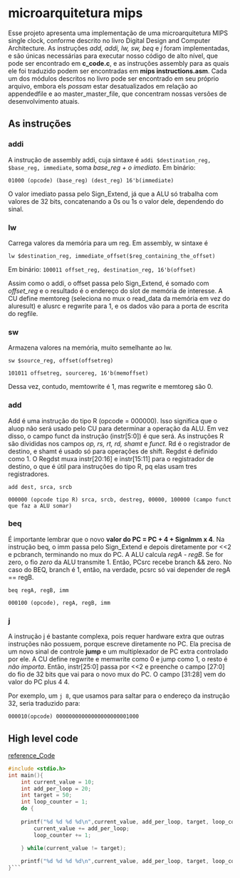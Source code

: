 # **microarquitetura mips**

Esse projeto apresenta uma implementação de uma microarquitetura MIPS single clock, conforme descrito no livro Digital Design and Computer Architecture. As instruções *add, addi, lw, sw, beq* e *j* foram implementadas, e são únicas necessárias para executar nosso código de alto nível, que pode ser encontrado em **c\_code.c**, e as instruções assembly para as quais ele foi traduzido podem ser encontradas em **mips instructions.asm**. Cada um dos módulos descritos no livro pode ser encontrado em seu próprio arquivo, embora els *possam* estar desatualizados em relação ao appendedfile e ao master\_master\_file, que concentram nossas versões de desenvolvimento atuais.

## **As instruções**

### **addi**

A instrução de assembly addi, cuja sintaxe é `addi $destination_reg, $base_reg, immediate`, soma *base\_reg \+ o imediato*. Em binário:

`01000 (opcode) (base_reg) (dest_reg) 16'b(immediate)`

O valor imediato passa pelo Sign_Extend, já que a ALU só trabalha com valores de 32 bits, concatenando a 0s ou 1s o valor dele, dependendo do sinal.

### **lw**

Carrega valores da memória para um reg. Em assembly, w sintaxe é

`lw $destination_reg, immediate_offset($reg_containing_the_offset)`

Em binário: `100011 offset_reg, destination_reg, 16'b(offset)`

Assim como o addi, o offset passa pelo Sign_Extend, é somado com *offset\_reg* e o resultado é o endereço do slot de memória de interesse. A CU define memtoreg (seleciona no mux o read_data da memória em vez do aluresult) e alusrc e regwrite para 1, e os dados vão para a porta de escrita do regfile.

### **sw**

Armazena valores na memória, muito semelhante ao lw.

`sw $source_reg, offset(offsetreg)`

`101011 offsetreg, sourcereg, 16'b(memoffset)`

Dessa vez, contudo, memtowrite é 1, mas regwrite e memtoreg são 0\.

### **add**

Add é uma instrução do tipo R (opcode \= 000000). Isso significa que o aluop não será usado pelo CU para determinar a operação da ALU. Em vez disso, o campo funct da instrução (instr\[5:0\]) é que será. As instruções R são divididas nos campos *op, rs, rt, rd, shamt* e *funct*. Rd é o registrador de destino, e shamt é usado só para operações de shift. Regdst é definido como 1\. O Regdst muxa instr\[20:16\] e instr\[15:11\] para o registrador de destino, o que é útil para instruções do tipo R, pq elas usam tres registradores.

`add dest, srca, srcb`

`000000 (opcode tipo R) srca, srcb, destreg, 00000, 100000 (campo funct que faz a ALU somar)`

### **beq**

É importante lembrar que o novo **valor do PC \= PC \+ 4 \+ SignImm x 4**. Na instrução beq, o imm passa pelo Sign_Extend e depois diretamente por \<\<2 e pcbranch, terminando no mux do PC. A ALU calcula *regA \- regB*. Se for zero, o fio *zero*  da ALU transmite 1\. Então, PCsrc recebe branch && zero. No caso do BEQ, branch é 1, então, na verdade, pcsrc só vai depender de regA \== regB.

`beq regA, regB, imm`

`000100 (opcode), regA, regB, imm`

### **j**

A instrução j é bastante complexa, pois requer hardware extra que outras instruções não possuem, porque escreve diretamente no PC. Ela precisa de um novo sinal de controle **jump** e um multiplexador de PC extra controlado por ele. A CU define regwrite e memwrite como 0 e jump como 1, o resto é *não importa*. Então, instr\[25:0\] passa por \<\<2 e preenche o campo \[27:0\] do fio de 32 bits que vai para o novo mux do PC. O campo \[31:28\] vem do valor do PC plus 4 4\.

Por exemplo, um `j 8`, que usamos para saltar para o endereço da instrução 32, seria traduzido para:

`000010(opcode) 00000000000000000000001000`

## High level code
[reference_Code](reference_code.png)
```c
#include <stdio.h>
int main(){
    int current_value = 10;
    int add_per_loop = 20;
    int target = 50;
    int loop_counter = 1;
    do {
	
	printf("%d %d %d %d\n",current_value, add_per_loop, target, loop_counter);
        current_value += add_per_loop;
        loop_counter += 1;

    } while(current_value != target);
    
    printf("%d %d %d %d\n",current_value, add_per_loop, target, loop_counter);
}```


